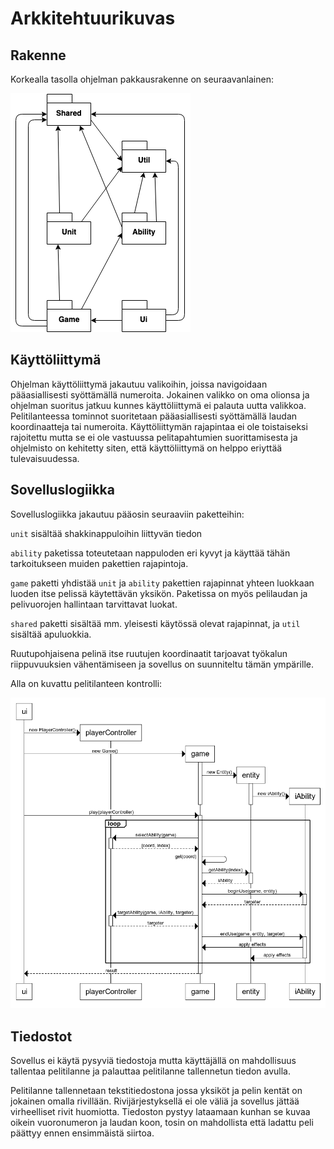 # Arkkitehtuurikuvas
## Rakenne
Korkealla tasolla ohjelman pakkausrakenne on seuraavanlainen:

<img src="https://raw.githubusercontent.com/chzesa/uni-oht/master/dokumentaatio/img/packagearch.png">

## Käyttöliittymä
Ohjelman käyttöliittymä jakautuu valikoihin, joissa navigoidaan pääasiallisesti syöttämällä numeroita.
Jokainen valikko on oma olionsa ja ohjelman suoritus jatkuu kunnes käyttöliittymä ei palauta uutta valikkoa.
Pelitilanteessa tominnot suoritetaan pääasiallisesti syöttämällä laudan koordinaatteja tai numeroita.
Käyttöliittymän rajapintaa ei ole toistaiseksi rajoitettu mutta se ei ole vastuussa pelitapahtumien suorittamisesta ja ohjelmisto on kehitetty siten, että käyttöliittymä on helppo eriyttää tulevaisuudessa.

## Sovelluslogiikka
Sovelluslogiikka jakautuu pääosin seuraaviin paketteihin:

`unit` sisältää shakkinappuloihin liittyvän tiedon

`ability` paketissa toteutetaan nappuloden eri kyvyt ja käyttää tähän tarkoitukseen muiden pakettien rajapintoja.

`game` paketti yhdistää `unit` ja `ability` pakettien rajapinnat yhteen luokkaan luoden itse pelissä käytettävän yksikön. Paketissa on myös pelilaudan ja pelivuorojen hallintaan tarvittavat luokat.

`shared` paketti sisältää mm. yleisesti käytössä olevat rajapinnat, ja `util` sisältää apuluokkia.

Ruutupohjaisena pelinä itse ruutujen koordinaatit tarjoavat työkalun riippuvuuksien vähentämiseen ja sovellus on suunniteltu tämän ympärille.

Alla on kuvattu pelitilanteen kontrolli:

<img src="https://raw.githubusercontent.com/chzesa/uni-oht/master/dokumentaatio/img/mainsequence.png">

## Tiedostot
Sovellus ei käytä pysyviä tiedostoja mutta käyttäjällä on mahdollisuus tallentaa pelitilanne ja palauttaa pelitilanne tallennetun tiedon avulla.

Pelitilanne tallennetaan tekstitiedostona jossa yksiköt ja pelin kentät on jokainen omalla rivillään. Rivijärjestyksellä ei ole väliä ja sovellus jättää virheelliset rivit huomiotta. Tiedoston pystyy lataamaan kunhan se kuvaa oikein vuoronumeron ja laudan koon, tosin on mahdollista että ladattu peli päättyy ennen ensimmäistä siirtoa.